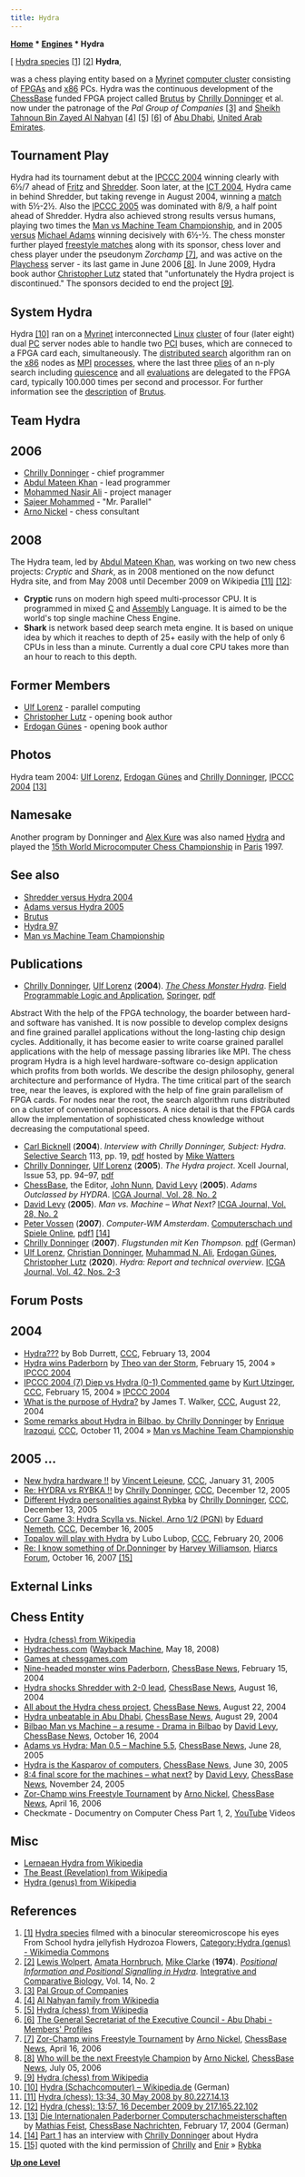 ```yaml
---
title: Hydra
---
```

**[Home](Home "Home") * [Engines](Engines "Engines") * Hydra**

\[ [Hydra species](https://en.wikipedia.org/wiki/Hydra_%28genus%29) <a id="cite-note-1" href="#cite-ref-1">[1]</a> <a id="cite-note-2" href="#cite-ref-2">[2]</a>
**Hydra**,

was a chess playing entity based on a [Myrinet](https://en.wikipedia.org/wiki/Myrinet) [computer cluster](<https://en.wikipedia.org/wiki/Cluster_(computing)>) consisting of [FPGAs](FPGA "FPGA") and [x86](X86 "X86") PCs.
Hydra was the continuous development of the [ChessBase](ChessBase "ChessBase") funded FPGA project called [Brutus](Brutus "Brutus") by [Chrilly Donninger](Chrilly_Donninger "Chrilly Donninger") et al. now under the patronage of the *Pal Group of Companies* <a id="cite-note-3" href="#cite-ref-3">[3]</a> and [Sheikh](https://en.wikipedia.org/wiki/Sheikh) [Tahnoun Bin Zayed Al Nahyan](https://en.wikipedia.org/wiki/Tahnoun_bin_Mohammed_Al_Nahyan) <a id="cite-note-4" href="#cite-ref-4">[4]</a> <a id="cite-note-5" href="#cite-ref-5">[5]</a> <a id="cite-note-6" href="#cite-ref-6">[6]</a> of [Abu Dhabi](https://en.wikipedia.org/wiki/Abu_Dhabi_%28city%29), [United Arab Emirates](https://en.wikipedia.org/wiki/United_Arab_Emirates).

## Tournament Play

Hydra had its tournament debut at the [IPCCC 2004](IPCCC_2004 "IPCCC 2004") winning clearly with 6½/7 ahead of [Fritz](Fritz "Fritz") and [Shredder](Shredder "Shredder"). Soon later, at the [ICT 2004](ICT_2004 "ICT 2004"), Hydra came in behind Shredder,
but taking revenge in August 2004, winning a [match](Shredder_versus_Hydra_2004 "Shredder versus Hydra 2004") with 5½-2½. Also the [IPCCC 2005](IPCCC_2005 "IPCCC 2005") was dominated with 8/9, a half point ahead of Shredder.
Hydra also achieved strong results versus humans, playing two times the [Man vs Machine Team Championship](Man_vs_Machine_Team_Championship "Man vs Machine Team Championship"), and in 2005 [versus](index.php?title=Adams_versus_Hydra_2005&action=edit&redlink=1 "Adams versus Hydra 2005 (page does not exist)") [Michael Adams](<https://en.wikipedia.org/wiki/Michael_Adams_(chess_player)>) winning decisively with 6½-½.
The chess monster further played [freestyle matches](https://en.wikipedia.org/wiki/Advanced_Chess) along with its sponsor, chess lover and chess player under the pseudonym *Zorchamp* <a id="cite-note-7" href="#cite-ref-7">[7]</a>, and was active on the [Playchess](index.php?title=Playchess&action=edit&redlink=1 "Playchess (page does not exist)") server - its last game in June 2006 <a id="cite-note-8" href="#cite-ref-8">[8]</a>. In June 2009, Hydra book author [Christopher Lutz](Christopher_Lutz "Christopher Lutz") stated that "unfortunately the Hydra project is discontinued." The sponsors decided to end the project <a id="cite-note-9" href="#cite-ref-9">[9]</a>.

## System Hydra

[](<https://de.wikipedia.org/wiki/Hydra_(Schachcomputer)>)
Hydra <a id="cite-note-10" href="#cite-ref-10">[10]</a> ran on a [Myrinet](https://en.wikipedia.org/wiki/Myrinet) interconnected [Linux](Linux "Linux") [cluster](https://en.wikipedia.org/wiki/Computer_cluster) of four (later eight) dual [PC](IBM_PC "IBM PC") server nodes able to handle two [PCI](https://en.wikipedia.org/wiki/Conventional_PCI) buses, which are conneced to a FPGA card each, simultaneously. The [distributed search](Parallel_Search "Parallel Search") algorithm ran on the [x86](X86 "X86") nodes as [MPI](https://en.wikipedia.org/wiki/Message_Passing_Interface) [processes](Process "Process"), where the last three [plies](Ply "Ply") of an n-ply search including [quiescence](Quiescence_Search "Quiescence Search") and all [evaluations](Evaluation "Evaluation") are delegated to the FPGA card, typically 100.000 times per second and processor. For further information see the [description](Brutus#Description "Brutus") of [Brutus](Brutus "Brutus").

## Team Hydra

## 2006

- [Chrilly Donninger](Chrilly_Donninger "Chrilly Donninger") - chief programmer
- [Abdul Mateen Khan](Abdul_Mateen_Khan "Abdul Mateen Khan") - lead programmer
- [Mohammed Nasir Ali](Mohammed_Nasir_Ali "Mohammed Nasir Ali") - project manager
- [Sajeer Mohammed](Sajeer_Mohammed "Sajeer Mohammed") - "Mr. Parallel"
- [Arno Nickel](Arno_Nickel "Arno Nickel") - chess consultant

## 2008

The Hydra team, led by [Abdul Mateen Khan](Abdul_Mateen_Khan "Abdul Mateen Khan"), was working on two new chess projects: *Cryptic* and *Shark*, as in 2008 mentioned on the now defunct Hydra site, and from May 2008 until December 2009 on Wikipedia <a id="cite-note-11" href="#cite-ref-11">[11]</a> <a id="cite-note-12" href="#cite-ref-12">[12]</a>:

- **Cryptic** runs on modern high speed multi-processor CPU. It is programmed in mixed [C](C "C") and [Assembly](Assembly "Assembly") Language. It is aimed to be the world's top single machine Chess Engine.
- **Shark** is network based deep search meta engine. It is based on unique idea by which it reaches to depth of 25+ easily with the help of only 6 CPUs in less than a minute. Currently a dual core CPU takes more than an hour to reach to this depth.

## Former Members

- [Ulf Lorenz](Ulf_Lorenz "Ulf Lorenz") - parallel computing
- [Christopher Lutz](Christopher_Lutz "Christopher Lutz") - opening book author
- [Erdogan Günes](Erdogan_G%C3%BCnes "Erdogan Günes") - opening book author

## Photos

[](http://de.chessbase.com/post/die-internationalen-paderborner-computerschachmeisterschaften)
Hydra team 2004: [Ulf Lorenz](Ulf_Lorenz "Ulf Lorenz"), [Erdogan Günes](Erdogan_G%C3%BCnes "Erdogan Günes") and [Chrilly Donninger](Chrilly_Donninger "Chrilly Donninger"), [IPCCC 2004](IPCCC_2004 "IPCCC 2004") <a id="cite-note-13" href="#cite-ref-13">[13]</a>

## Namesake

Another program by Donninger and [Alex Kure](Alex_Kure "Alex Kure") was also named [Hydra](Hydra_97 "Hydra 97") and played the [15th World Microcomputer Chess Championship](WMCCC_1997 "WMCCC 1997") in [Paris](https://en.wikipedia.org/wiki/Paris) 1997.

## See also

- [Shredder versus Hydra 2004](Shredder_versus_Hydra_2004 "Shredder versus Hydra 2004")
- [Adams versus Hydra 2005](index.php?title=Adams_versus_Hydra_2005&action=edit&redlink=1 "Adams versus Hydra 2005 (page does not exist)")
- [Brutus](Brutus "Brutus")
- [Hydra 97](Hydra_97 "Hydra 97")
- [Man vs Machine Team Championship](Man_vs_Machine_Team_Championship "Man vs Machine Team Championship")

## Publications

- [Chrilly Donninger](Chrilly_Donninger "Chrilly Donninger"), [Ulf Lorenz](Ulf_Lorenz "Ulf Lorenz") (**2004**). *[The Chess Monster Hydra](http://www.springerlink.com/content/hp9la9pwq0a1cmrp/)*. [Field Programmable Logic and Application](http://www.springerlink.com/content/8grv6pu2e8hd/?p=3037c8af6a0147319f6f5a8e133083dd&pi=0), [Springer](https://en.wikipedia.org/wiki/Springer_Science%2BBusiness_Media), [pdf](http://www.top-5000.nl/ps/The%20chess%20monster%20Hydra.pdf)

Abstract
With the help of the FPGA technology, the boarder between hard- and software has vanished. It is now possible to develop complex designs and fine grained parallel applications without the long-lasting chip design cycles. Additionally, it has become easier to write coarse grained parallel applications with the help of message passing libraries like MPI. The chess program Hydra is a high level hardware-software co-design application which profits from both worlds. We describe the design philosophy, general architecture and performance of Hydra. The time critical part of the search tree, near the leaves, is explored with the help of fine grain parallelism of FPGA cards. For nodes near the root, the search algorithm runs distributed on a cluster of conventional processors. A nice detail is that the FPGA cards allow the implementation of sophisticated chess knowledge without decreasing the computational speed.

- [Carl Bicknell](index.php?title=Carl_Bicknell&action=edit&redlink=1 "Carl Bicknell (page does not exist)") (**2004**). *Interview with Chrilly Donninger, Subject: Hydra*. [Selective Search](Selective_Search "Selective Search") 113, pp. 19, [pdf](http://www.chesscomputeruk.com/SS_113.pdf) hosted by [Mike Watters](Mike_Watters "Mike Watters")
- [Chrilly Donninger](Chrilly_Donninger "Chrilly Donninger"), [Ulf Lorenz](Ulf_Lorenz "Ulf Lorenz") (**2005**). *The Hydra project*. Xcell Journal, Issue 53, pp. 94–97, [pdf](https://www.xilinx.com/publications/archives/xcell/Xcell53.pdf)
- [ChessBase](ChessBase "ChessBase"), the Editor, [John Nunn](John_Nunn "John Nunn"), [David Levy](David_Levy "David Levy") (**2005**). *Adams Outclassed by HYDRA*. [ICGA Journal, Vol. 28, No. 2](ICGA_Journal#28_2 "ICGA Journal")
- [David Levy](David_Levy "David Levy") (**2005**). *Man vs. Machine – What Next?* [ICGA Journal, Vol. 28, No. 2](ICGA_Journal#28_2 "ICGA Journal")
- [Peter Vossen](index.php?title=Peter_Vossen&action=edit&redlink=1 "Peter Vossen (page does not exist)") (**2007**). *Computer-WM Amsterdam*. [Computerschach und Spiele Online](Computerschach_und_Spiele "Computerschach und Spiele"), [pdf1](http://computerschach.de/Files/2007/Computer-WM%20Amsterdam%20%281%29.pdf) <a id="cite-note-14" href="#cite-ref-14">[14]</a>
- [Chrilly Donninger](Chrilly_Donninger "Chrilly Donninger") (**2007**). *Flugstunden mit Ken Thompson*. [pdf](https://brigitte-godot.com/wp-content/uploads/2018/03/Flugstunden.pdf) (German)
- [Ulf Lorenz](Ulf_Lorenz "Ulf Lorenz"), [Christian Donninger](Chrilly_Donninger "Chrilly Donninger"), [Muhammad N. Ali](Mohammed_Nasir_Ali "Mohammed Nasir Ali"), [Erdogan Günes](Erdogan_G%C3%BCnes "Erdogan Günes"), [Christopher Lutz](Christopher_Lutz "Christopher Lutz") (**2020**). *Hydra: Report and technical overview*. [ICGA Journal, Vol. 42, Nos. 2-3](ICGA_Journal#42_23 "ICGA Journal")

## Forum Posts

## 2004

- [Hydra???](https://www.stmintz.com/ccc/index.php?id=348870) by Bob Durrett, [CCC](CCC "CCC"), February 13, 2004
- [Hydra wins Paderborn](https://www.stmintz.com/ccc/index.php?id=349141) by [Theo van der Storm](Theo_van_der_Storm "Theo van der Storm"), February 15, 2004 » [IPCCC 2004](IPCCC_2004 "IPCCC 2004")
- [IPCCC 2004 (7) Diep vs Hydra (0-1) Commented game](https://www.stmintz.com/ccc/index.php?id=349144) by [Kurt Utzinger](Kurt_Utzinger "Kurt Utzinger"), [CCC](CCC "CCC"), February 15, 2004 » [IPCCC 2004](IPCCC_2004 "IPCCC 2004")
- [What is the purpose of Hydra?](https://www.stmintz.com/ccc/index.php?id=383507) by James T. Walker, [CCC](CCC "CCC"), August 22, 2004
- [Some remarks about Hydra in Bilbao, by Chrilly Donninger](https://www.stmintz.com/ccc/index.php?id=391151) by [Enrique Irazoqui](Enrique_Irazoqui "Enrique Irazoqui"), [CCC](CCC "CCC"), October 11, 2004 » [Man vs Machine Team Championship](Man_vs_Machine_Team_Championship "Man vs Machine Team Championship")

## 2005 ...

- [New hydra hardware !!](https://www.stmintz.com/ccc/index.php?id=408476) by [Vincent Lejeune](index.php?title=Vincent_Lejeune&action=edit&redlink=1 "Vincent Lejeune (page does not exist)"), [CCC](CCC "CCC"), January 31, 2005
- [Re: HYDRA vs RYBKA !!](https://www.stmintz.com/ccc/index.php?id=469422) by [Chrilly Donninger](Chrilly_Donninger "Chrilly Donninger"), [CCC](CCC "CCC"), December 12, 2005
- [Different Hydra personalities against Rybka](https://www.stmintz.com/ccc/index.php?id=469605) by [Chrilly Donninger](Chrilly_Donninger "Chrilly Donninger"), [CCC](CCC "CCC"), December 13, 2005
- [Corr Game 3: Hydra Scylla vs. Nickel, Arno 1/2 (PGN)](https://www.stmintz.com/ccc/index.php?id=470834) by [Eduard Nemeth](index.php?title=Eduard_Nemeth&action=edit&redlink=1 "Eduard Nemeth (page does not exist)"), [CCC](CCC "CCC"), December 16, 2005
- [Topalov will play with Hydra](https://www.stmintz.com/ccc/index.php?id=488118) by Lubo Lubop, [CCC](CCC "CCC"), February 20, 2006
- [Re: I know something of Dr.Donninger](https://www.hiarcs.net/forums/viewtopic.php?t=398&start=19) by [Harvey Williamson](Harvey_Williamson "Harvey Williamson"), [Hiarcs Forum](Computer_Chess_Forums "Computer Chess Forums"), October 16, 2007 <a id="cite-note-15" href="#cite-ref-15">[15]</a>

## External Links

## Chess Entity

- [Hydra (chess) from Wikipedia](https://en.wikipedia.org/wiki/Hydra_%28chess%29)
- [Hydrachess.com](https://web.archive.org/web/20080518105542/http://www.hydrachess.com/) ([Wayback Machine](https://en.wikipedia.org/wiki/Wayback_Machine), May 18, 2008)
- [Games at chessgames.com](http://www.chessgames.com/perl/chessplayer?pid=87303)
- [Nine-headed monster wins Paderborn](https://en.chessbase.com/post/nine-headed-monster-wins-paderborn), [ChessBase News](ChessBase "ChessBase"), February 15, 2004
- [Hydra shocks Shredder with 2-0 lead](https://en.chessbase.com/post/hydra-shocks-shredder-with-2-0-lead), [ChessBase News](ChessBase "ChessBase"), August 16, 2004
- [All about the Hydra chess project](https://en.chessbase.com/post/all-about-the-hydra-che-project), [ChessBase News](ChessBase "ChessBase"), August 22, 2004
- [Hydra unbeatable in Abu Dhabi](https://en.chessbase.com/post/hydra-unbeatable-in-abu-dhabi), [ChessBase News](ChessBase "ChessBase"), August 29, 2004
- [Bilbao Man vs Machine – a resume - Drama in Bilbao](https://en.chessbase.com/post/bilbao-man-vs-machine-a-resume) by [David Levy](David_Levy "David Levy"), [ChessBase News](ChessBase "ChessBase"), October 16, 2004
- [Adams vs Hydra: Man 0.5 – Machine 5.5](https://en.chessbase.com/post/adams-vs-hydra-man-0-5-machine-5-5), [ChessBase News](ChessBase "ChessBase"), June 28, 2005
- [Hydra is the Kasparov of computers](https://en.chessbase.com/post/-hydra-is-the-kasparov-of-computers-), [ChessBase News](ChessBase "ChessBase"), June 30, 2005
- [8:4 final score for the machines – what next?](https://en.chessbase.com/post/8-4-final-score-for-the-machines-what-next-) by [David Levy](David_Levy "David Levy"), [ChessBase News](ChessBase "ChessBase"), November 24, 2005
- [Zor-Champ wins Freestyle Tournament](https://en.chessbase.com/post/zor-champ-wins-freestyle-tournament) by [Arno Nickel](Arno_Nickel "Arno Nickel"), [ChessBase News](ChessBase "ChessBase"), April 16, 2006
- Checkmate - Documentry on Computer Chess Part 1, 2, [YouTube](https://en.wikipedia.org/wiki/YouTube) Videos

## Misc

- [Lernaean Hydra from Wikipedia](https://en.wikipedia.org/wiki/Lernaean_Hydra)
- [The Beast (Revelation) from Wikipedia](https://en.wikipedia.org/wiki/Beast_of_Revelation)
- [Hydra (genus) from Wikipedia](https://en.wikipedia.org/wiki/Hydra_%28genus%29)

## References

1. <a id="cite-ref-1" href="#cite-note-1">[1]</a> [Hydra species](https://en.wikipedia.org/wiki/Hydra_%28genus%29) filmed with a binocular stereomicroscope his eyes From School hydra jellyfish Hydrozoa Flowers, [Category:Hydra (genus) - Wikimedia Commons](http://commons.wikimedia.org/wiki/Category:Hydra_%28genus%29)
1. <a id="cite-ref-2" href="#cite-note-2">[2]</a> [Lewis Wolpert](https://en.wikipedia.org/wiki/Lewis_Wolpert), [Amata Hornbruch](https://devneuro.org/cdn/people-detail.php?personID=1450), [Mike Clarke](Mike_Clarke "Mike Clarke") (**1974**). *[Positional Information and Positional Signalling in Hydra](https://academic.oup.com/icb/article/14/2/647/2014123)*. [Integrative and Comparative Biology](https://en.wikipedia.org/wiki/Integrative_and_Comparative_Biology), Vol. 14, No. 2
1. <a id="cite-ref-3" href="#cite-note-3">[3]</a> [Pal Group of Companies](http://www.palgroup.com/)
1. <a id="cite-ref-4" href="#cite-note-4">[4]</a> [Al Nahyan family from Wikipedia](https://en.wikipedia.org/wiki/Al_Nahyan_family)
1. <a id="cite-ref-5" href="#cite-note-5">[5]</a> [Hydra (chess) from Wikipedia](https://en.wikipedia.org/wiki/Hydra_%28chess%29)
1. <a id="cite-ref-6" href="#cite-note-6">[6]</a> [The General Secretariat of the Executive Council - Abu Dhabi - Members' Profiles](http://gsec.abudhabi.ae/Sites/GSEC/Navigation/EN/ExecutiveCouncil/picture-gallery.html)
1. <a id="cite-ref-7" href="#cite-note-7">[7]</a> [Zor-Champ wins Freestyle Tournament](https://en.chessbase.com/post/zor-champ-wins-freestyle-tournament) by [Arno Nickel](Arno_Nickel "Arno Nickel"), [ChessBase News](ChessBase "ChessBase"), April 16, 2006
1. <a id="cite-ref-8" href="#cite-note-8">[8]</a> [Who will be the next Freestyle Champion](http://en.chessbase.com/post/who-will-be-the-next-freestyle-champion) by [Arno Nickel](Arno_Nickel "Arno Nickel"), [ChessBase News](ChessBase "ChessBase"), July 05, 2006
1. <a id="cite-ref-9" href="#cite-note-9">[9]</a> [Hydra (chess) from Wikipedia](https://en.wikipedia.org/wiki/Hydra_%28chess%29)
1. <a id="cite-ref-10" href="#cite-note-10">[10]</a> [Hydra (Schachcomputer) – Wikipedia.de](<https://de.wikipedia.org/wiki/Hydra_(Schachcomputer)>) (German)
1. <a id="cite-ref-11" href="#cite-note-11">[11]</a> [Hydra (chess): 13:34, 30 May 2008 by 80.227.14.13](https://en.wikipedia.org/w/index.php?title=Hydra_%28chess%29&oldid=215962237)
1. <a id="cite-ref-12" href="#cite-note-12">[12]</a> [Hydra (chess): 13:57, 16 December 2009‎ by 217.165.22.102](https://en.wikipedia.org/w/index.php?title=Hydra_%28chess%29&oldid=332038940)
1. <a id="cite-ref-13" href="#cite-note-13">[13]</a> [Die Internationalen Paderborner Computerschachmeisterschaften](http://de.chessbase.com/post/die-internationalen-paderborner-computerschachmeisterschaften) by [Mathias Feist](Mathias_Feist "Mathias Feist"), [ChessBase Nachrichten](ChessBase "ChessBase"), February 17, 2004 (German)
1. <a id="cite-ref-14" href="#cite-note-14">[14]</a> [Part 1](http://computerschach.de/Files/2007/Computer-WM%20Amsterdam%20%281%29.pdf) has an interview with [Chrilly Donninger](Chrilly_Donninger "Chrilly Donninger") about Hydra
1. <a id="cite-ref-15" href="#cite-note-15">[15]</a> quoted with the kind permission of [Chrilly](Chrilly_Donninger "Chrilly Donninger") and [Enir](Enrique_Irazoqui "Enrique Irazoqui") » [Rybka](Rybka "Rybka")

**[Up one Level](Engines "Engines")**

